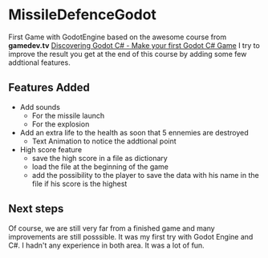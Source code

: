 # MissileDefenceGodot
First Game with GodotEngine based on the awesome course from **gamedev.tv** [Discovering Godot C# - Make your first Godot C# Game](https://www.gamedev.tv/p/discovering-godot-c-make-your-first-godot-c-video-game?coupon=1D3ABAD8)
I try to improve the result you get at the end of this course by adding some few addtional features.
## Features Added
- Add sounds
  - For the missile launch
  - For the explosion
- Add an extra life to the health as soon that 5 ennemies are destroyed
  - Text Animation to notice the addtional point
- High score feature
  - save the high score in a file as dictionary
  - load the file at the beginning of the game
  - add the possibility to the player to save the data with his name in the file if his score is the highest
  
## Next steps
Of course, we are still very far from a finished game and many improvements are still posssible. It was my first try with Godot Engine and C#. I hadn't any experience in both area.
It was a lot of fun.
